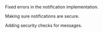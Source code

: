 Fixed errors in the notification implementation.

Making sure notifications are secure.

Adding security checks for messages.